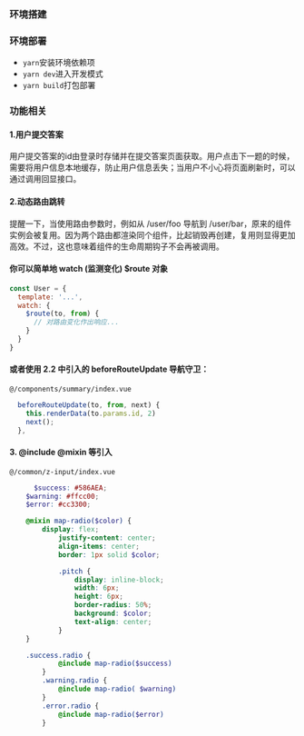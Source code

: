 ### 环境搭建
### 环境部署
- `yarn`安装环境依赖项
- `yarn dev`进入开发模式
- `yarn build`打包部署

### 功能相关
#### 1.用户提交答案
用户提交答案的id由登录时存储并在提交答案页面获取。用户点击下一题的时候，需要将用户信息本地缓存，防止用户信息丢失；当用户不小心将页面刷新时，可以通过调用回显接口。
#### 2.动态路由跳转
提醒一下，当使用路由参数时，例如从 /user/foo 导航到 /user/bar，原来的组件实例会被复用。因为两个路由都渲染同个组件，比起销毁再创建，复用则显得更加高效。不过，这也意味着组件的生命周期钩子不会再被调用。
#### 你可以简单地 watch (监测变化) $route 对象
```javascript
const User = {
  template: '...',
  watch: {
    $route(to, from) {
      // 对路由变化作出响应...
    }
  }
}
```
#### 或者使用 2.2 中引入的 beforeRouteUpdate 导航守卫：
`@/components/summary/index.vue`
```javascript
  beforeRouteUpdate(to, from, next) {
    this.renderData(to.params.id, 2)
    next();
  },
```
#### 3. @include @mixin 等引入
`@/common/z-input/index.vue`
```scss
      $success: #586AEA;
    $warning: #ffcc00;
    $error: #cc3300;

    @mixin map-radio($color) {
        display: flex;
            justify-content: center;
            align-items: center;
            border: 1px solid $color;

            .pitch {
                display: inline-block;
                width: 6px;
                height: 6px;
                border-radius: 50%;
                background: $color;
                text-align: center;
            }
    }

    .success.radio {
            @include map-radio($success)
        }
        .warning.radio {
            @include map-radio( $warning)
        }
        .error.radio {
            @include map-radio($error)
        }
```
